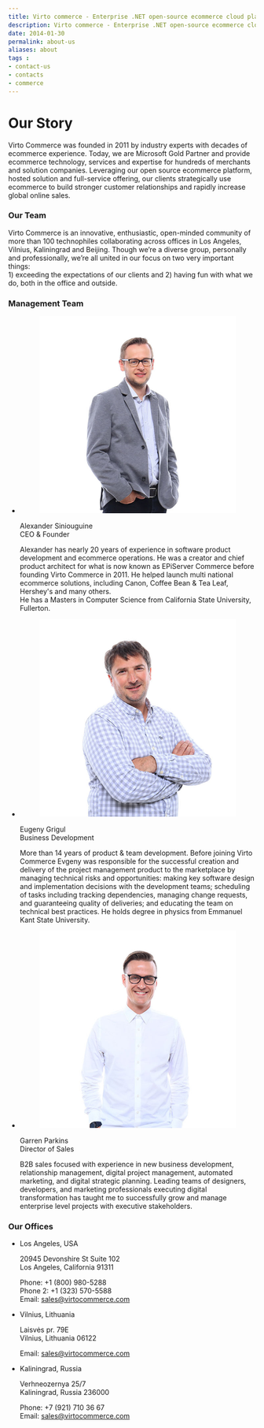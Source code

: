 ```yaml
---
title: Virto commerce - Enterprise .NET open-source ecommerce cloud platform. About Us
description: Virto commerce - Enterprise .NET open-source ecommerce cloud platform. About Us
date: 2014-01-30
permalink: about-us
aliases: about
tags :
- contact-us
- contacts
- commerce
---
```

<div class="about">
    <div class="our-story __responsive">
        <h1>Our Story</h1>
        <p>Virto Commerce was founded in 2011 by industry experts with decades of ecommerce experience. Today, we are Microsoft Gold Partner and provide ecommerce technology, services and expertise for hundreds of merchants and solution companies. Leveraging our open source ecommerce platform, hosted solution and full-service offering, our clients strategically use ecommerce to build stronger customer relationships and rapidly increase global online sales.</p>
    </div>
    <div class="our-team">
        <div class="our-inner __responsive">
                <h3>Our Team</h3>
                <p>Virto Commerce is an innovative, enthusiastic, open-minded community of more than 100 technophiles collaborating across offices in Los Angeles, Vilnius, Kaliningrad and Beijing. Though we’re a diverse group, personally and professionally, we’re all united in our focus on two very important things: <br>1) exceeding the expectations of our clients and 2) having fun with what we do, both in the office and outside.</p>
            </div>
    </div>
    <div class="management-team __responsive">
        <h3>Management Team</h3>
        <ul class="list">
            <li class="list-item">
                <figure class="list-pic" data-office="CEO">
                    <img src="assets/images/about/alexander-siniouguine.jpg" alt="Alexander Siniouguine">
                </figure>
                <div class="list-name">Alexander Siniouguine</div>
                <div class="list-office">CEO &amp; Founder</div>
                <div class="list-descr">
                    <p>
                        Alexander has nearly 20 years of experience in software
                        product development and ecommerce operations. He was a creator and chief product
                        architect for what is now known as EPiServer Commerce before founding Virto Commerce in 2011.
                        He helped launch multi national ecommerce solutions, including Canon, Coffee Bean & Tea Leaf, Hershey's and many others.
                        <br />
                        He has a Masters in Computer Science from California State University, Fullerton.
                    </p>
                </div>
            </li>
            <li class="list-item">
                <figure class="list-pic" data-office="VP">
                    <img src="assets/images/about/eugeny-grigul.jpg" alt="Eugeny Grigul">
                </figure>
                <div class="list-name">Eugeny Grigul</div>
                <div class="list-office">Business Development</div>
                <div class="list-descr">
                    <p>
                        More than 14 years of product &amp; team development. Before joining
                        Virto Commerce Evgeny was responsible for the successful creation and delivery of the
                        project management product to the marketplace by managing technical risks and opportunities:
                        making key software design and implementation decisions with the development teams;
                        scheduling of tasks including tracking dependencies, managing change requests,
                        and guaranteeing quality of deliveries; and educating the team on technical best practices. 
                        He holds degree in physics from Emmanuel Kant State University.
                    </p>
                </div>
            </li>
            <li class="list-item">
                <figure class="list-pic" data-office="Sales">
                    <img src="assets/images/about/garren-parkins.jpg" alt="Garren Parkins">
                </figure>
                <div class="list-name">Garren Parkins</div>
                <div class="list-office">Director of Sales</div>
                <div class="list-descr">
                    <p>
                        B2B sales focused with experience in new business development, relationship management, digital project management, automated marketing, and digital strategic planning. Leading teams of designers, developers, and marketing professionals executing digital transformation has taught me to successfully grow and manage enterprise level projects with executive stakeholders. 
                    </p>
                </div>
            </li>            
            <!--
            <li class="list-item">
                <figure class="list-pic" data-office="SA">
                    <img src="assets/images/about/igoris-berniukevicius.jpg" alt="Igoris Berniukevicius">
                </figure>
                <div class="list-name">Igoris Berniukevicius</div>
                <div class="list-office">Solutions Architect</div>
                <div class="list-descr">
                    <p>
                        Leads a team of trainers, <br>solution developers &amp; architects. He is proven technology
                        expert - from strategy to implementation - and holds a degree in Computer Science from Kaunas University of Technology.
                    </p>
                </div>
            </li>
            <li class="list-item">
                <figure class="list-pic" data-office="PA">
                    <img src="assets/images/about/eugeny-tatarincev.jpg" alt="Eugeny Tatarincev">
                </figure>
                <div class="list-name">Eugeny Tatarincev</div>
                <div class="list-office">Product Architect</div>
                <div class="list-descr">
                    <p>Architect for Virto Commerce and leads the team of developers working on Virto Commerce Platform. Before joining Virto Commerce, Eugeny developed and launched several successful ecommerce solutions. He has a degree from Kharkov Polytechnic University.</p>
                </div>
            </li>
            -->
        </ul>
    </div>
        <div class="our-offices __responsive">
        <h3>Our Offices</h3>
        <ul class="list">
            <li class="list-item" itemscope itemtype="http://schema.org/Organization">
                <div class="list-map">
                    <div class="marker" data-lat="34.257451" data-lng="-118.590180"></div>
                </div>
                <div class="list-location">Los Angeles, USA</div>
                <div class="list-descr">
                    <p itemprop="address">20945 Devonshire St Suite 102<br />Los Angeles, California 91311</p>
                    <p>
                        <span itemprop="telephone">Phone: +1 (800) 980-5288</span><br>
                        <span itemprop="telephone">Phone 2: +1 (323) 570-5588</span><br>
                        Email: <a href="mailto:sales@virtocommerce.com?subject=Virto Commerce Los Angeles" itemprop="email">sales@virtocommerce.com</a>
                    </p>
                </div>
            </li>
            <li class="list-item" itemscope itemtype="http://schema.org/Organization">
                <div class="list-map">
                    <div class="marker" data-lat="54.721994" data-lng="25.236373"></div>
                </div>
                <div class="list-location">Vilnius, Lithuania</div>
                <div class="list-descr">
                    <p itemprop="address">Laisvės pr. 79E<br>Vilnius, Lithuania 06122</p>
                    <p>
                        Email: <a href="mailto:sales@virtocommerce.com?subject=Virto Commerce Lithuania" itemprop="email">sales@virtocommerce.com</a>
                    </p>
                </div>
            </li>
            <li class="list-item" itemscope itemtype="http://schema.org/PostalAddress">
                <div class="list-map">
                    <div class="marker" data-lat="54.731876" data-lng="20.524388"></div>
                </div>
                <div class="list-location">Kaliningrad, Russia</div>
                <div class="list-descr">
                    <p itemprop="address">Verhneozernya 25/7<br>Kaliningrad, Russia 236000</p>
                    <p>
                        <span itemprop="telephone">Phone: +7 (921) 710 36 67</span><br>
                        Email: <a href="mailto:sales@virtocommerce.com?subject=Virto Commerce Kaliningrad" itemprop="email">sales@virtocommerce.com</a>
                    </p>
                </div>
            </li>
        </ul>
    </div>
</div>
<script src="https://maps.googleapis.com/maps/api/js?v=3.exp&sensor=false"></script>
<script type="text/javascript">
(function($) { function render_map( $el ) {
    // var
    var $markers = $el.find('.marker');
    // vars
    var args = {
        mapTypeControl: false,
        navigationControl: false,
        zoom		: 11,
        center		: new google.maps.LatLng(0, 0),
        mapTypeId	: google.maps.MapTypeId.ROADMAP,
        scrollwheel: false

    };
    // create map
    var map = new google.maps.Map( $el[0], args);
    // add a markers reference
    map.markers = [];

    // add markers
    $markers.each(function(){
        add_marker( $(this), map );
    });

    // center map
    center_map( map );
}

function add_marker( $marker, map ) {
    // var
    var latlng = new google.maps.LatLng( $marker.attr('data-lat'), $marker.attr('data-lng') );

    // create marker
    var marker = new google.maps.Marker({
        position	: latlng,
        map			: map
    });

    // add to array
    map.markers.push( marker );
    // if marker contains HTML, add it to an infoWindow
    if( $marker.html() )
    {
        // create info window
        var infowindow = new google.maps.InfoWindow({
            content		: $marker.html()
        });

        // show info window when marker is clicked
        google.maps.event.addListener(marker, 'click', function() {
            infowindow.open( map, marker );
        });
    }
}

function center_map( map ) {
    // vars
    var bounds = new google.maps.LatLngBounds();

    // loop through all markers and create bounds
    $.each( map.markers, function( i, marker ){

        var latlng = new google.maps.LatLng( marker.position.lat(), marker.position.lng() );

        bounds.extend( latlng );

    });

    // only 1 marker?
    if( map.markers.length == 1 )
    {
        // set center of map
        map.setCenter( bounds.getCenter() );
        map.setZoom( 16 );
    }
    else
    {
        // fit to bounds
        map.fitBounds( bounds );
    }
}

$(document).ready(function () {
    $('.list-map').each(function () {
        render_map( $(this) );
    });
});
})(jQuery);
</script>